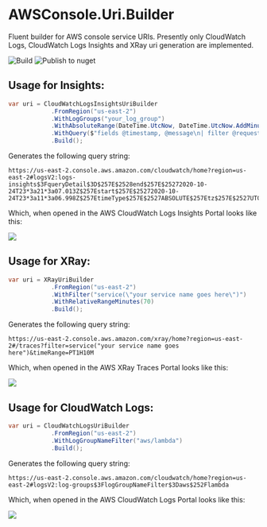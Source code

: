 # AWSConsole.Uri.Builder
Fluent builder for AWS console service URIs.  Presently only CloudWatch Logs, CloudWatch Logs Insights and XRay uri generation are implemented.

![Build](https://github.com/waxtell/AWS.Uri.Builder/workflows/Build/badge.svg)
![Publish to nuget](https://github.com/waxtell/AWS.Uri.Builder/workflows/Publish%20to%20nuget/badge.svg?branch=main)

## Usage for Insights:

``` csharp
var uri = CloudWatchLogsInsightsUriBuilder
            .FromRegion("us-east-2")
            .WithLogGroups("your_log_group")
            .WithAbsoluteRange(DateTime.UtcNow, DateTime.UtcNow.AddMinutes(10), TimeZoneType.UTC)
            .WithQuery($"fields @timestamp, @message\n| filter @requestId = \"your_request_id\"\n| sort @timestamp desc")
            .Build();
```
Generates the following query string:
```
https://us-east-2.console.aws.amazon.com/cloudwatch/home?region=us-east-2#logsV2:logs-insights$3FqueryDetail$3D$257E$2528end$257E$25272020-10-24T23*3a21*3a07.013Z$257Estart$257E$25272020-10-24T23*3a11*3a06.998Z$257EtimeType$257E$2527ABSOLUTE$257Etz$257E$2527UTC$257EeditorString$257E$2527fields*20*40timestamp*2c*20*40message*0a*7c*20filter*20*40requestId*20*3d*20*22your_request_id*22*0a*7c*20sort*20*40timestamp*20desc*0a$257EisLiveTail$257Efalse$257Esource$257E$2528$257E$2527your_log_group$2529$2529
```
Which, when opened in the AWS CloudWatch Logs Insights Portal looks like this:

![](https://raw.githubusercontent.com/waxtell/AWSConsole.Uri.Builder/feature/cloudwatchlogs/assets/insightsportal.png)

## Usage for XRay:

``` csharp
var uri = XRayUriBuilder
			.FromRegion("us-east-2")
			.WithFilter("service(\"your service name goes here\")")			
			.WithRelativeRangeMinutes(70)
			.Build();
```
Generates the following query string:
```
https://us-east-2.console.aws.amazon.com/xray/home?region=us-east-2#/traces?filter=service("your service name goes here")&timeRange=PT1H10M
```
Which, when opened in the AWS XRay Traces Portal looks like this:

![](https://raw.githubusercontent.com/waxtell/AWSConsole.Uri.Builder/feature/cloudwatchlogs/assets/xrayportal.png)

## Usage for CloudWatch Logs:

``` csharp
var uri = CloudWatchLogsUriBuilder
            .FromRegion("us-east-2")
            .WithLogGroupNameFilter("aws/lambda")
            .Build();
```
Generates the following query string:
```
https://us-east-2.console.aws.amazon.com/cloudwatch/home?region=us-east-2#logsV2:log-groups$3FlogGroupNameFilter$3Daws$252Flambda
```
Which, when opened in the AWS CloudWatch Logs Portal looks like this:

![](https://raw.githubusercontent.com/waxtell/AWSConsole.Uri.Builder/feature/cloudwatchlogs/assets/logsportal.png)
